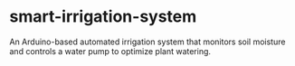 # smart-irrigation-system
An Arduino-based automated irrigation system that monitors soil moisture and controls a water pump to optimize plant watering.
